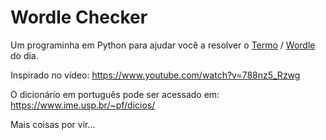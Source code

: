 # Wordle Checker

Um programinha em Python para ajudar você a resolver o [Termo](https://term.ooo/) / [Wordle](https://www.nytimes.com/games/wordle/index.html) do dia.

Inspirado no vídeo: 
https://www.youtube.com/watch?v=788nz5_Rzwg

O dicionário em português pode ser acessado em:
https://www.ime.usp.br/~pf/dicios/

Mais coisas por vir...